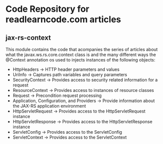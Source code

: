 # Code Repository for readlearncode.com articles

## jax-rs-context
This module contains the code that acompanies the series of articles about what the javax.ws.rs.core.context class is and the many different ways the @Context annotation os used to injects instances of the following objects:

* HttpHeaders -> HTTP header parameters and values
* UriInfo -> Captures path variables and query parameters
* SecurityContext -> Provides access to security related information for a request
* ResourceContext -> Provides access to instances of resource classes
* Request -> Precondition request processing
* Application, Configuration, and Providers -> Provide information about the JAX-RS application environment
* HttpServletRequest -> Provides access to the HttpServletRequest instance
* HttpServletResponse -> Provides access to the HttpServletResponse instance
* ServletConfig -> Provides access to the ServletConfig
* ServletContext -> Provides access to the ServletContext 
